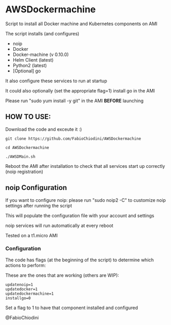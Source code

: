 # AWSDockermachine
Script to install all Docker machine and Kubernetes components on AMI

The script installs (and configures)
- noip
- Docker
- Docker-machine (v 0.10.0)
- Helm Client (latest)
- Python2 (latest)
- [Optional] go

It also configure these services to run at startup

It could also optionally (set the appropriate flag=1)  install go in the AMI

Please run "sudo yum install -y git" in the AMI **BEFORE** launching 

## HOW TO USE:

Download the code and exceute it :)

```
git clone https://github.com/FabioChiodini/AWSDockermachine

cd AWSDockermachine

./AWSDMain.sh

```
Reboot the AMI after installation to check that all services start up correctly (noip registration)

## noip Configuration

If you want to configure noip: please run "sudo noip2 -C" to customize noip settings after running the script

This will populate the configuration file with your account and settings

noip services will run automatically at every reboot

Tested on a t1.micro AMI

### Configuration

The code has flags (at the beginning of the script) to determine which actions to perform:

These are the ones that are working (others are WIP):

```
updatenoip=1
updatedocker=1
updatedockermachine=1
installgo=0
```
Set a flag to 1 to have that component installed and configured


@FabioChiodini
